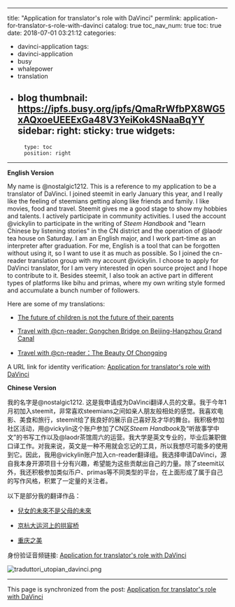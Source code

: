 
---
title: "Application for translator's role with DaVinci"
permlink: application-for-translator-s-role-with-davinci
catalog: true
toc_nav_num: true
toc: true
date: 2018-07-01 03:21:12
categories:
- davinci-application
tags:
- davinci-application
- busy
- whalepower
- translation
- blog
thumbnail: https://ipfs.busy.org/ipfs/QmaRrWfbPX8WG5xAQxoeUEEExGa48V3YeiKok4SNaaBqYY
sidebar:
    right:
        sticky: true
widgets:
    -
        type: toc
        position: right
---


**English Version**

My name is @nostalgic1212. This is a reference to my application to be a translator of DaVinci. I joined steemit in early January this year, and I really like the feeling of steemians getting along like friends and family. I like movies, food and travel. Steemit gives me a good stage to show my hobbies and talents. I actively participate in community activities. I used the account @vickylin to participate in the writing of *Steem Handbook* and "learn Chinese by listening stories" in the CN district and the operation of @laodr tea house on Saturday. I am an English major, and I work part-time as an interpreter after graduation. For me, English is a tool that can be forgotten without using it, so I want to use it as much as possible. So I joined the cn-reader translation group with my account @vickylin. I choose to apply for DaVinci translator, for I am very interested in open source project and I hope to contribute to it. Besides steemit, I also took an active part in different types of platforms like bihu and primas, where my own writing style formed and accumulate a bunch number of followers.

Here are some of my translations:

* [The future of children is not the future of their parents](https://steemit.com/writing/@cn-reader/the-future-of-children-is-not-the-future-of-their-parents-or-monthly-review)

* [Travel with @cn-reader: Gongchen Bridge on Beijing-Hangzhou Grand Canal](https://steemit.com/cn/@cn-reader/travel-with-cn-reader-gongchen-bridge-on-beijing-hangzhou-grand-canal)

* [Travel with @cn-reader：The Beauty Of Chongqing](https://steemit.com/cn/@cn-reader/travel-with-cn-reader-the-beauty-of-chongqing)

A URL link for identity verification: [Application for translator's role with DaVinci](https://soundcloud.com/fmmvpcmmmueo/application-for-translators-role-with-davinci)

**Chinese Version**

我的名字是@nostalgic1212. 这是我申请成为DaVinci翻译人员的文章。我于今年1月初加入steemit，非常喜欢steemians之间如亲人朋友般相处的感觉。我喜欢电影、美食和旅行，steemit给了我良好的展示自己喜好及才华的舞台。我积极参加社区活动，用@vickylin这个账户参加了CN区*Steem Handbook*及“听故事学中文”的书写工作以及@laodr茶馆周六的运营。我大学是英文专业的，毕业后兼职做口译工作。对我来说，英文是一种不用就会忘记的工具，所以我想尽可能多的使用到它。因此，我用@vickylin账户加入cn-reader翻译组。我选择申请DaVinci，源自我本身开源项目十分有兴趣，希望能为这些贡献出自己的力量。除了steemit以外，我还积极参加类似币户、primas等不同类型的平台，在上面形成了属于自己的写作风格，积累了一定量的关注者。

以下是部分我的翻译作品：

* [兒女的未來不是父母的未來](https://steemit.com/writing/@cn-reader/the-future-of-children-is-not-the-future-of-their-parents-or-monthly-review)

* [京杭大运河上的拱宸桥](https://steemit.com/cn/@cn-reader/travel-with-cn-reader-gongchen-bridge-on-beijing-hangzhou-grand-canal)

* [重庆之美](https://steemit.com/cn/@cn-reader/travel-with-cn-reader-the-beauty-of-chongqing)

身份验证音频链接: [Application for translator's role with DaVinci](https://soundcloud.com/fmmvpcmmmueo/application-for-translators-role-with-davinci)

![traduttori_utopian_davinci.png](https://ipfs.busy.org/ipfs/QmaRrWfbPX8WG5xAQxoeUEEExGa48V3YeiKok4SNaaBqYY)

- - -

This page is synchronized from the post: [Application for translator's role with DaVinci](https://steemit.com/@nostalgic1212/application-for-translator-s-role-with-davinci)
